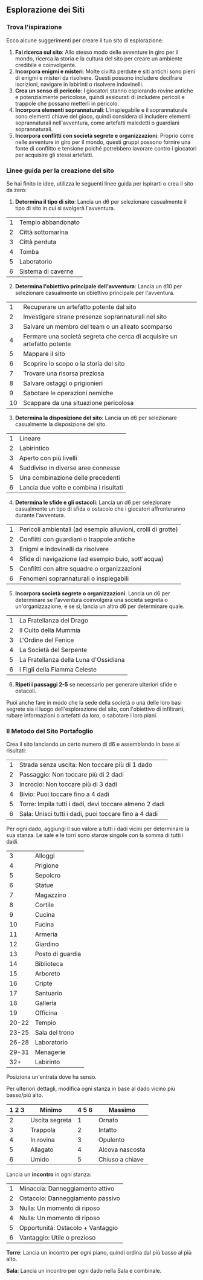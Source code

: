 ## Esplorazione dei Siti

### Trova l'ispirazione
Ecco alcune suggerimenti per creare il tuo sito di esplorazione:

1. **Fai ricerca sul sito**: Allo stesso modo delle avventure in giro per il mondo, ricerca la storia e la cultura del sito per creare un ambiente credibile e coinvolgente.
2. **Incorpora enigmi e misteri**: Molte civiltà perdute e siti antichi sono pieni di enigmi e misteri da risolvere. Questi possono includere decifrare iscrizioni, navigare in labirinti o risolvere indovinelli.
3. **Crea un senso di pericolo**: I giocatori stanno esplorando rovine antiche e potenzialmente pericolose, quindi assicurati di includere pericoli e trappole che possano metterli in pericolo.
4. **Incorpora elementi soprannaturali**: L'inspiegabile e il soprannaturale sono elementi chiave del gioco, quindi considera di includere elementi soprannaturali nell'avventura, come artefatti maledetti o guardiani soprannaturali.
5. **Incorpora conflitti con società segrete e organizzazioni**: Proprio come nelle avventure in giro per il mondo, questi gruppi possono fornire una fonte di conflitto e tensione poiché potrebbero lavorare contro i giocatori per acquisire gli stessi artefatti.

### Linee guida per la creazione del sito
Se hai finito le idee, utilizza le seguenti linee guida per ispirarti o crea il sito da zero:

1. **Determina il tipo di sito**: Lancia un d6 per selezionare casualmente il tipo di sito in cui si svolgerà l'avventura.

|     |                    |
| --- | ------------------ |
| 1   | Tempio abbandonato |
| 2   | Città sottomarina  |
| 3   | Città perduta      |
| 4   | Tomba              |
| 5   | Laboratorio        |
| 6   | Sistema di caverne |

2. **Determina l'obiettivo principale dell'avventura**: Lancia un d10 per selezionare casualmente un obiettivo principale per l'avventura.

|     |                                                                         |
| --- | ----------------------------------------------------------------------- |
| 1   | Recuperare un artefatto potente dal sito                                |
| 2   | Investigare strane presenze soprannaturali nel sito                     |
| 3   | Salvare un membro del team o un alleato scomparso                       |
| 4   | Fermare una società segreta che cerca di acquisire un artefatto potente |
| 5   | Mappare il sito                                                         |
| 6   | Scoprire lo scopo o la storia del sito                                  |
| 7   | Trovare una risorsa preziosa                                            |
| 8   | Salvare ostaggi o prigionieri                                           |
| 9   | Sabotare le operazioni nemiche                                          |
| 10  | Scappare da una situazione pericolosa                                   |

3. **Determina la disposizione del sito**: Lancia un d6 per selezionare casualmente la disposizione del sito.

|     |                                        |
| --- | -------------------------------------- |
| 1   | Lineare                                |
| 2   | Labirintico                            |
| 3   | Aperto con più livelli                 |
| 4   | Suddiviso in diverse aree connesse     |
| 5   | Una combinazione delle precedenti      |
| 6   | Lancia due volte e combina i risultati |

4. **Determina le sfide e gli ostacoli**: Lancia un d6 per selezionare casualmente un tipo di sfida o ostacolo che i giocatori affronteranno durante l'avventura.

|     |                                                              |
| --- | ------------------------------------------------------------ |
| 1   | Pericoli ambientali (ad esempio alluvioni, crolli di grotte) |
| 2   | Conflitti con guardiani o trappole antiche                   |
| 3   | Enigmi e indovinelli da risolvere                            |
| 4   | Sfide di navigazione (ad esempio buio, sott'acqua)           |
| 5   | Conflitti con altre squadre o organizzazioni                 |
| 6   | Fenomeni soprannaturali o inspiegabili                       |

5. **Incorpora società segrete o organizzazioni**: Lancia un d6 per determinare se l'avventura coinvolgerà una società segreta o un'organizzazione, e se sì, lancia un altro d6 per determinare quale.

|     |                                       |
| --- | ------------------------------------- |
| 1   | La Fratellanza del Drago              |
| 2   | Il Culto della Mummia                 |
| 3   | L'Ordine del Fenice                   |
| 4   | La Società del Serpente               |
| 5   | La Fratellanza della Luna d'Ossidiana |
| 6   | I Figli della Fiamma Celeste          |

6. **Ripeti i passaggi 2-5** se necessario per generare ulteriori sfide e ostacoli.

Puoi anche fare in modo che la sede della società o una delle loro basi segrete sia il luogo dell'esplorazione del sito, con l'obiettivo di infiltrarti, rubare informazioni o artefatti da loro, o sabotare i loro piani.

### Il Metodo del Sito Portafoglio

Crea il sito lanciando un certo numero di d6 e assemblando in base ai risultati:

|     |                                                        |
| --- | ------------------------------------------------------ |
| 1   | Strada senza uscita: Non toccare più di 1 dado         |
| 2   | Passaggio: Non toccare più di 2 dadi                   |
| 3   | Incrocio: Non toccare più di 3 dadi                    |
| 4   | Bivio: Puoi toccare fino a 4 dadi                      |
| 5   | Torre: Impila tutti i dadi, devi toccare almeno 2 dadi |
| 6   | Sala: Unisci tutti i dadi, puoi toccare fino a 4 dadi  |


Per ogni dado, aggiungi il suo valore a tutti i dadi vicini per determinare la sua stanza. Le sale e le torri sono stanze singole con la somma di tutti i dadi.

|       |                  |
| ----- | ---------------- |
| 3     | Alloggi          |
| 4     | Prigione         |
| 5     | Sepolcro         |
| 6     | Statue           |
| 7     | Magazzino        |
| 8     | Cortile          |
| 9     | Cucina           |
| 10    | Fucina           |
| 11    | Armeria          |
| 12    | Giardino         |
| 13    | Posto di guardia |
| 14    | Biblioteca       |
| 15    | Arboreto         |
| 16    | Cripte           |
| 17    | Santuario        |
| 18    | Galleria         |
| 19    | Officina         |
| 20-22 | Tempio           |
| 23-25 | Sala del trono   |
| 26-28 | Laboratorio      |
| 29-31 | Menagerie        |
| 32+   | Labirinto        |


Posiziona un'entrata dove ha senso.

Per ulteriori dettagli, modifica ogni stanza in base al dado vicino più basso/più alto.

| 1 2 3 | Minimo         | 4 5 6 | Massimo         |
| ----- | -------------- | ----- | --------------- |
| 2     | Uscita segreta | 1     | Ornato          |
| 3     | Trappola       | 2     | Intatto         |
| 4     | In rovina      | 3     | Opulento        |
| 5     | Allagato       | 4     | Alcova nascosta |
| 6     | Umido          | 5     | Chiuso a chiave |


Lancia un **incontro** in ogni stanza:

|     |                                   |
| --- | --------------------------------- |
| 1   | Minaccia: Danneggiamento attivo   |
| 2   | Ostacolo: Danneggiamento passivo  |
| 3   | Nulla: Un momento di riposo       |
| 4   | Nulla: Un momento di riposo       |
| 5   | Opportunità: Ostacolo + Vantaggio |
| 6   | Vantaggio: Utile o prezioso       |


**Torre**: Lancia un incontro per ogni piano, quindi ordina dal più basso al più alto.

**Sala**: Lancia un incontro per ogni dado nella Sala e combinale.

